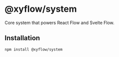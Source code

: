 # @xyflow/system

Core system that powers React Flow and Svelte Flow.

## Installation 

```sh 
npm install @xyflow/system
```

